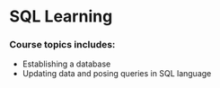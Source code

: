 # SQL Learning

### Course topics includes: 
- Establishing a database
- Updating data and posing queries in SQL language
